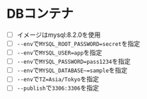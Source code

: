 # DBコンテナ
- [ ] イメージはmysql:8.2.0を使用
- [ ] `--env`で`MYSQL_ROOT_PASSWORD=secret`を指定
- [ ] `--env`で`MYSQL_USER=app`を指定
- [ ] `--env`で`MYSQL_PASSWORD=pass1234`を指定
- [ ] `--env`で`MYSQL_DATABASE~=sample`を指定
- [ ] `--env`で`TZ=Asia/Tokyo`を指定
- [ ] `--publish`で`3306:3306`を指定
